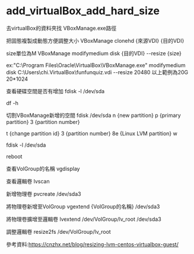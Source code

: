 # add_virtualBox_add_hard_size

去virtualBox的資料夾找 VBoxManage.exe路徑

把固態複製成動態方便調整大小
VBoxManage clonehd {來源VDI} {目的VDI}

size單位為M
VBoxManage modifymedium disk {目的VDI} --resize {size}

ex:"C:\Program Files\Oracle\VirtualBox\VBoxManage.exe" modifymedium disk C:\Users\chi\.VirtualBox\funfunquiz.vdi --resize 20480
以上範例為20G 20*1024

查看硬碟空間是否有增加
fdisk -l /dev/sda

df -h

切割VBoxManage新增的空間
fdisk /dev/sda
n {new partition}
p {primary partition}
3 {partition number}

t {change partition id}
3 {partition number}
8e {Linux LVM partition}
w

fdisk -l /dev/sda

reboot

查看VolGroup的名稱
vgdisplay

查看邏輯卷
lvscan

新增物理卷
pvcreate /dev/sda3

將物理卷新增至VolGroup
vgextend {VolGroup的名稱} /dev/sda3

將物理卷擴增至邏輯卷
lvextend /dev/VolGroup/lv_root /dev/sda3

調整邏輯卷
resize2fs /dev/VolGroup/lv_root

參考資料:https://cnzhx.net/blog/resizing-lvm-centos-virtualbox-guest/

